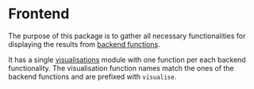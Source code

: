 # Frontend
The purpose of this package is to gather all necessary functionalities for displaying the 
results from [backend functions](../backend).

It has a single [visualisations](visualisations.py) module with one function per each
backend functionality. The visualisation function names match the ones of the backend
functions and are prefixed with `visualise`.

